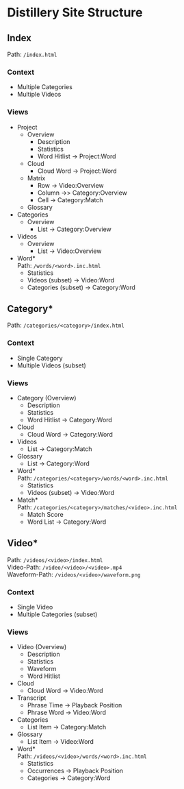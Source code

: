 Distillery Site Structure
=========================

## Index
Path: `/index.html`
### Context
* Multiple Categories
* Multiple Videos
### Views
* Project
	* Overview
		* Description
		* Statistics
		* Word Hitlist &rarr; Project:Word
	* Cloud
		* Cloud Word &rarr; Project:Word 
	* Matrix
		* Row &rarr; Video:Overview
		* Column &rarr;> Category:Overview
		* Cell &rarr; Category:Match 
	* Glossary
* Categories
	* Overview 
		* List &rarr; Category:Overview
* Videos
	* Overview	
		* List &rarr; Video:Overview
* Word*  
  Path: `/words/<word>.inc.html`
	* Statistics
	* Videos (subset) &rarr; Video:Word
	* Categories (subset) &rarr; Category:Word

## Category*
Path: `/categories/<category>/index.html`
### Context
* Single Category
* Multiple Videos (subset)
### Views
* Category (Overview)
	* Description
	* Statistics
	* Word Hitlist &rarr; Category:Word
* Cloud
	* Cloud Word &rarr; Category:Word
* Videos
	* List &rarr; Category:Match
* Glossary
	* List &rarr; Category:Word
* Word*  
  Path: `/categories/<category>/words/<word>.inc.html`
	* Statistics
	* Videos (subset) &rarr; Video:Word
* Match*  
  Path: `/categories/<category>/matches/<video>.inc.html`
	* Match Score
	* Word List &rarr; Category:Word

## Video*
Path: `/videos/<video>/index.html`  
Video-Path: `/video/<video>/<video>.mp4`  
Waveform-Path: `/videos/<video>/waveform.png`
### Context
* Single Video
* Multiple Categories (subset)
### Views
* Video (Overview)
	* Description
	* Statistics
	* Waveform
	* Word Hitlist
* Cloud
	* Cloud Word &rarr; Video:Word 
* Transcript
	* Phrase Time &rarr; Playback Position
	* Phrase Word &rarr; Video:Word
* Categories
	* List Item &rarr; Category:Match
* Glossary
	* List Item &rarr; Video:Word
* Word*  
  Path: `/videos/<video>/words/<word>.inc.html`
	* Statistics
	* Occurrences &rarr; Playback Position
	* Categories &rarr; Category:Word
